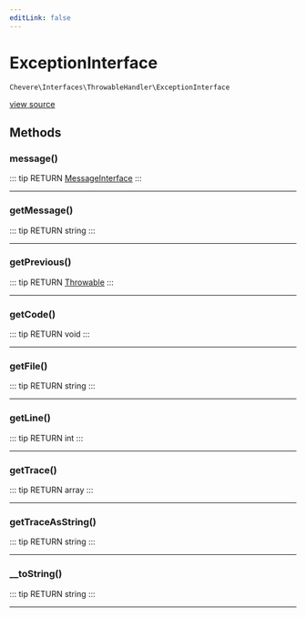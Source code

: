```yaml
---
editLink: false
---
```


# ExceptionInterface

`Chevere\Interfaces\ThrowableHandler\ExceptionInterface`

[view source](https://github.com/chevere/chevere/blob/master/interfaces/ThrowableHandler/ExceptionInterface.php)

## Methods

### message()

::: tip RETURN
[MessageInterface](../Message/MessageInterface.md)
:::

---

### getMessage()

::: tip RETURN
string
:::

---

### getPrevious()

::: tip RETURN
[Throwable](https://www.php.net/manual/class.throwable)
:::

---

### getCode()

::: tip RETURN
void
:::

---

### getFile()

::: tip RETURN
string
:::

---

### getLine()

::: tip RETURN
int
:::

---

### getTrace()

::: tip RETURN
array
:::

---

### getTraceAsString()

::: tip RETURN
string
:::

---

### __toString()

::: tip RETURN
string
:::

---

